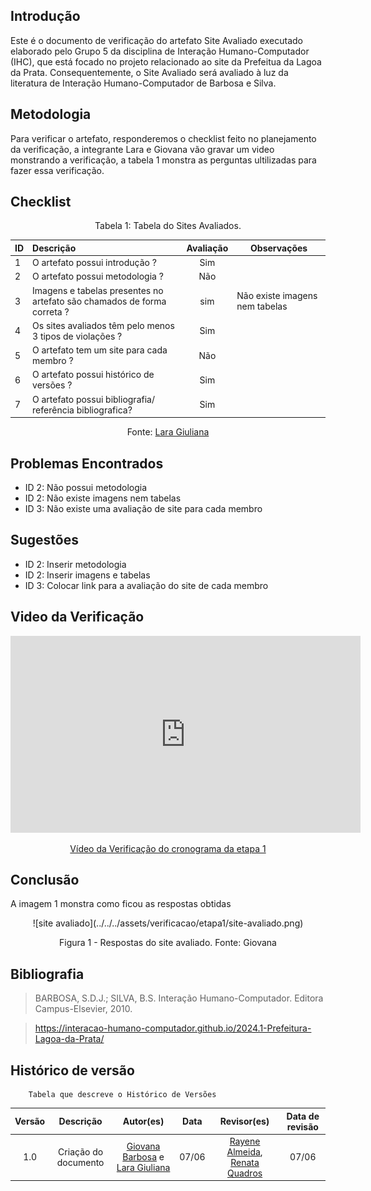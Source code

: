 ## Introdução
Este é o documento de verificação do artefato Site Avaliado executado elaborado pelo Grupo 5 da disciplina de Interação Humano-Computador (IHC), que está focado no projeto relacionado ao site da Prefeitua da Lagoa da Prata. Consequentemente, o Site Avaliado será avaliado à luz da literatura de Interação Humano-Computador de Barbosa e Silva.

## Metodologia
Para verificar o artefato, responderemos o checklist feito no planejamento da verificação, a integrante Lara e Giovana vão gravar um video monstrando a verificação, a tabela 1 monstra as perguntas ultilizadas para fazer essa verificação.

## Checklist

<center>Tabela 1: Tabela do Sites Avaliados. </center> 

| __ID__ | __Descrição__ | __Avaliação__ | __Observações__ |
|:----------|:----------|:----------:| --------------------|
| 1 | O artefato possui introdução ?   | Sim  | |
| 2  | O artefato possui metodologia ?  | Não  | |
| 3  | Imagens e tabelas presentes no artefato são chamados de forma correta ?  | sim  | Não existe imagens nem tabelas|
| 4 |  Os sites avaliados têm pelo menos 3 tipos de violações ?  | Sim  | |
| 5  | O artefato tem um site para cada membro ? | Não | |
| 6  |  O artefato possui histórico de versões ?  | Sim  | |
| 7  | O artefato possui bibliografia/ referência bibliografica?  | Sim  | |


<center>  <p>Fonte: <a href="https://github.com/gravelylara">Lara Giuliana</a></p></center>

## Problemas Encontrados
* ID 2: Não possui metodologia
* ID 2: Não existe imagens nem tabelas
* ID 3: Não existe uma avaliação de site para cada membro

## Sugestões
* ID 2: Inserir metodologia
* ID 2: Inserir imagens e tabelas
* ID 3: Colocar link para a avaliação do site de cada membro

## Video da Verificação

<p style="text-align: center"><iframe width="560" height="315" src="https://www.youtube.com/embed/6mGWaDSlyVs " title="YouTube video player" frameborder="0" allow="accelerometer; autoplay; clipboard-write; encrypted-media; gyroscope; picture-in-picture; web-share" referrerpolicy="strict-origin-when-cross-origin" allowfullscreen></iframe></p>
<p style="text-align: center"><a href="https://youtu.be/6mGWaDSlyVs " target="blanket">Vídeo da Verificação do cronograma da etapa 1</a></p>

## Conclusão
A imagem 1 monstra como ficou as respostas obtidas
<center>
![site avaliado](../../../assets/verificacao/etapa1/site-avaliado.png)
<div align="center">
<p> Figura 1 - Respostas do site avaliado. Fonte: Giovana </p> 
</div></center>


## Bibliografia
> BARBOSA, S.D.J.; SILVA, B.S. Interação Humano-Computador. Editora Campus-Elsevier, 2010.

>  https://interacao-humano-computador.github.io/2024.1-Prefeitura-Lagoa-da-Prata/


## Histórico de versão
        Tabela que descreve o Histórico de Versões
|     Versão       |     Descrição      |      Autor(es)      | Data           |  Revisor(es)          |Data de revisão|
| :----------------------------------------------------------: | :-------------------------------: | :-------------------------------------------------: | :-------------------------------: |  :-------------------------------: | :-------------------------------: |
|1.0|Criação do documento|[Giovana Barbosa](https://github.com/gio221) e [Lara Giuliana](https://github.com/gravelylara) | 07/06| [Rayene Almeida](https://github.com/rayenealmeida), [Renata Quadros](https://github.com/Renatinha28)  | 07/06 |